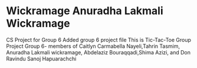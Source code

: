 # Wickramage Anuradha Lakmali Wickramage 
CS Project for Group 6
Added group 6 project file
This is Tic-Tac-Toe Group Project
Group 6- members of  Caitlyn Carmabella Nayeli,Tahrin Tasmim, Anuradha Lakmali wickramage, Abdelaziz Bouraqqadi,Shima Azizi, and Don Ravindu Sanoj Hapuarachchi
 
